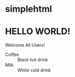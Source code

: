 # simplehtml
<html>
	<body>
		<h1>HELLO WORLD!</h1>
		<p>Welcome All Users!</p>
		<dl>
			<dt>Coffee</dt>
			<dd>Black hot drink</dd>
			<dt>Milk</dt>
			<dd>White cold drink</dd>
		</dl>
	</body>
</html>
